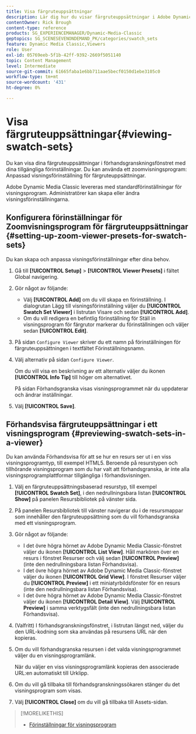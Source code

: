 ```yaml
---
title: Visa färgruteuppsättningar
description: Lär dig hur du visar färgruteuppsättningar i Adobe Dynamic Media Classic.
contentOwner: Rick Brough
content-type: reference
products: SG_EXPERIENCEMANAGER/Dynamic-Media-Classic
geptopics: SG_SCENESEVENONDEMAND_PK/categories/swatch_sets
feature: Dynamic Media Classic,Viewers
role: User
exl-id: 05769eeb-5f1b-42ff-9392-2669f5051140
topic: Content Management
level: Intermediate
source-git-commit: 61665faba1e6bb711aae5becf0150d1ebe3105c0
workflow-type: tm+mt
source-wordcount: '431'
ht-degree: 0%

---
```


# Visa färgruteuppsättningar{#viewing-swatch-sets}

Du kan visa dina färgruteuppsättningar i förhandsgranskningsfönstret med dina tillgängliga förinställningar. Du kan använda ett zoomvisningsprogram: Anpassad visningsförinställning för färgruteuppsättningar.

Adobe Dynamic Media Classic levereras med standardförinställningar för visningsprogram. Administratörer kan skapa eller ändra visningsförinställningarna.

## Konfigurera förinställningar för Zoomvisningsprogram för färgruteuppsättningar {#setting-up-zoom-viewer-presets-for-swatch-sets}

Du kan skapa och anpassa visningsförinställningar efter dina behov.

1. Gå till **[!UICONTROL Setup]** > **[!UICONTROL Viewer Presets]** i fältet Global navigering.
1. Gör något av följande:

   * Välj **[!UICONTROL Add]** om du vill skapa en förinställning. I dialogrutan Lägg till visningsförinställning väljer du **[!UICONTROL Swatch Set Viewer]** i listrutan Visare och sedan **[!UICONTROL Add]**.
   * Om du vill redigera en befintlig förinställning för Ställ in visningsprogram för färgrutor markerar du förinställningen och väljer sedan **[!UICONTROL Edit]**.

1. På sidan `Configure Viewer` skriver du ett namn på förinställningen för färgruteuppsättningen i textfältet Förinställningsnamn.
1. Välj alternativ på sidan `Configure Viewer`.

   Om du vill visa en beskrivning av ett alternativ väljer du ikonen **[!UICONTROL Info Tip]** till höger om alternativet.

   På sidan Förhandsgranska visas visningsprogrammet när du uppdaterar och ändrar inställningar.

1. Välj **[!UICONTROL Save]**.

## Förhandsvisa färgruteuppsättningar i ett visningsprogram {#previewing-swatch-sets-in-a-viewer}

Du kan använda Förhandsvisa för att se hur en resurs ser ut i en viss visningsprogramtyp, till exempel HTML5. Beroende på resurstypen och tillhörande visningsprogram som du har valt att förhandsgranska, är inte alla visningsprogramplattformar tillgängliga i förhandsvisningen.

1. Välj en färgruteuppsättningsbaserad resurstyp, till exempel **[!UICONTROL Swatch Set]**, i den nedrullningsbara listan **[!UICONTROL Show]** på panelen Resursbibliotek på vänster sida.
1. På panelen Resursbibliotek till vänster navigerar du i de resursmappar som innehåller den färgruteuppsättning som du vill förhandsgranska med ett visningsprogram.
1. Gör något av följande:

   * I det övre högra hörnet av Adobe Dynamic Media Classic-fönstret väljer du ikonen **[!UICONTROL List View]**. Håll markören över en resurs i fönstret Resurser och välj sedan **[!UICONTROL Preview]** (inte den nedrullningsbara listan Förhandsvisa).
   * I det övre högra hörnet av Adobe Dynamic Media Classic-fönstret väljer du ikonen **[!UICONTROL Grid View]**. I fönstret Resurser väljer du **[!UICONTROL Preview]** i ett miniatyrbildsfönster för en resurs (inte den nedrullningsbara listan Förhandsvisa).
   * I det övre högra hörnet av Adobe Dynamic Media Classic-fönstret väljer du ikonen **[!UICONTROL Detail View]**. Välj **[!UICONTROL Preview]** i samma verktygsfält (inte den nedrullningsbara listan Förhandsvisa).

1. (Valfritt) I förhandsgranskningsfönstret, i listrutan längst ned, väljer du den URL-kodning som ska användas på resursens URL när den kopieras.
1. Om du vill förhandsgranska resursen i det valda visningsprogrammet väljer du en visningsprogramlänk.

   När du väljer en viss visningsprogramlänk kopieras den associerade URL:en automatiskt till Urklipp.

1. Om du vill gå tillbaka till förhandsgranskningssökaren stänger du det visningsprogram som visas.
1. Välj **[!UICONTROL Close]** om du vill gå tillbaka till Assets-sidan.

>[!MORELIKETHIS]
>
>* [Förinställningar för visningsprogram](application-setup.md#viewer_presets)
